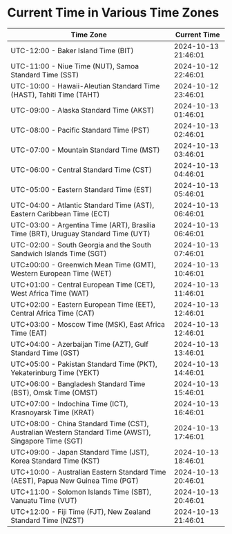 # Current Time in Various Time Zones

| Time Zone | Current Time |
|-----------|--------------|
| UTC-12:00 - Baker Island Time (BIT) | 2024-10-13 21:46:01 |
| UTC-11:00 - Niue Time (NUT), Samoa Standard Time (SST) | 2024-10-12 22:46:01 |
| UTC-10:00 - Hawaii-Aleutian Standard Time (HAST), Tahiti Time (TAHT) | 2024-10-12 23:46:01 |
| UTC-09:00 - Alaska Standard Time (AKST) | 2024-10-13 01:46:01 |
| UTC-08:00 - Pacific Standard Time (PST) | 2024-10-13 02:46:01 |
| UTC-07:00 - Mountain Standard Time (MST) | 2024-10-13 03:46:01 |
| UTC-06:00 - Central Standard Time (CST) | 2024-10-13 04:46:01 |
| UTC-05:00 - Eastern Standard Time (EST) | 2024-10-13 05:46:01 |
| UTC-04:00 - Atlantic Standard Time (AST), Eastern Caribbean Time (ECT) | 2024-10-13 06:46:01 |
| UTC-03:00 - Argentina Time (ART), Brasília Time (BRT), Uruguay Standard Time (UYT) | 2024-10-13 06:46:01 |
| UTC-02:00 - South Georgia and the South Sandwich Islands Time (SGT) | 2024-10-13 07:46:01 |
| UTC±00:00 - Greenwich Mean Time (GMT), Western European Time (WET) | 2024-10-13 10:46:01 |
| UTC+01:00 - Central European Time (CET), West Africa Time (WAT) | 2024-10-13 11:46:01 |
| UTC+02:00 - Eastern European Time (EET), Central Africa Time (CAT) | 2024-10-13 12:46:01 |
| UTC+03:00 - Moscow Time (MSK), East Africa Time (EAT) | 2024-10-13 12:46:01 |
| UTC+04:00 - Azerbaijan Time (AZT), Gulf Standard Time (GST) | 2024-10-13 13:46:01 |
| UTC+05:00 - Pakistan Standard Time (PKT), Yekaterinburg Time (YEKT) | 2024-10-13 14:46:01 |
| UTC+06:00 - Bangladesh Standard Time (BST), Omsk Time (OMST) | 2024-10-13 15:46:01 |
| UTC+07:00 - Indochina Time (ICT), Krasnoyarsk Time (KRAT) | 2024-10-13 16:46:01 |
| UTC+08:00 - China Standard Time (CST), Australian Western Standard Time (AWST), Singapore Time (SGT) | 2024-10-13 17:46:01 |
| UTC+09:00 - Japan Standard Time (JST), Korea Standard Time (KST) | 2024-10-13 18:46:01 |
| UTC+10:00 - Australian Eastern Standard Time (AEST), Papua New Guinea Time (PGT) | 2024-10-13 20:46:01 |
| UTC+11:00 - Solomon Islands Time (SBT), Vanuatu Time (VUT) | 2024-10-13 20:46:01 |
| UTC+12:00 - Fiji Time (FJT), New Zealand Standard Time (NZST) | 2024-10-13 21:46:01 |
